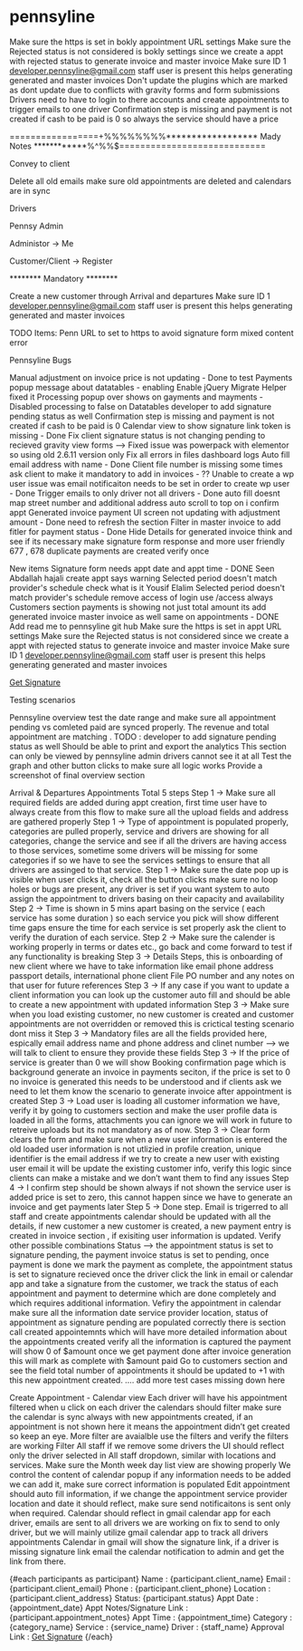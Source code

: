 # pennsyline

Make sure the https is set in bokly appointment URL settings
Make sure the Rejected status is not considered is bokly settings since we create a appt with rejected status to generate invoice and master invoice
Make sure ID 1 developer.pennsyline@gmail.com staff user is present this helps generating generated and master invoices 
Don't update the plugins which are marked as dont update due to conflicts with gravity forms and form submissions
Drivers need to have to login to there accounts and create appointments to trigger emails to one driver
Confirmation step is missing and payment is not created if cash to be paid is 0 so always the service should have a price






=================+%%%%%%%%****************** Mady Notes ************%$%$^$%$$%$%$%$%$============================

Convey to client

Delete all old emails 
make sure old appointments are deleted and calendars are in sync

Drivers 

Pennsy Admin 

Administor -> Me 

Customer/Client -> Register

******** Mandatory ********

Create a new customer through Arrival and departures
Make sure ID 1 developer.pennsyline@gmail.com staff user is present this helps generating generated and master invoices 


TODO Items:
Penn URL to set to https to avoid signature form mixed content error


Pennsyline Bugs

Manual adjustment on invoice price is not updating - Done to test
Payments popup message about datatables - enabling Enable jQuery Migrate Helper fixed it
Processing popup over shows on gayments and mayments - Disabled processing to false on Datatables
 developer to add signature pending status as well 
Confirmation step is missing and payment is not created if cash to be paid is 0
Calendar view to show signature link token is missing - Done 
Fix client signature status is not changing pending to recieved gravity view forms —> Fixed issue was powerpack with elementor so using old 2.6.11 version only
Fix all errors in files dashboard logs 
Auto fill email address with name - Done
Client file number is missing some times ask client to make it mandatory to add in invoices - ??
Unable to create a wp user issue was email notificaiton needs to be set in order to create wp user - Done
Trigger emails to only driver not all drivers - Done
auto fill doesnt map street number and additional address
auto scroll to top on i confirm appt 
Generated invoice payment UI screen not updating with adjustment amount - Done need to refresh the section
Filter in master invoice to add fitler for payment status - Done
Hide Details for generated invoice think and see if its necessary 
make signature form response and more user friendly
677 , 678 duplicate payments are created verify once

New items 
Signature form needs appt date and appt time - DONE
Seen Abdallah hajali create appt says warning  Selected period doesn't match provider's schedule check what is it 
Yousif Elalim Selected period doesn't match provider's schedule
remove access of login use /access always
Customers section payments is showing not just total amount its add generated invoice master invoice as well same on appointments - DONE
Add read me to pennsyline git hub
Make sure the https is set in appt URL settings
Make sure the Rejected status is not considered since we create a appt with rejected status to generate invoice and master invoice
Make sure ID 1 developer.pennsyline@gmail.com staff user is present this helps generating generated and master invoices 

<a href="https://staging11.houston.pennsyline.com/signature?pen_action=bookly_approve_appointment&f_name={client_first_name}&l_name={client_last_name}&category={category_name}&type={location_name}&service={service_name}&token={appointment_token}&approve_url={approve_appointment_url}&appt_id={appointment_id}}&appointment_date={appointment_date}&appointment_time={appointment_time}" target="_blank" rel="noopener">Get Signature</a>

Testing scenarios

Pennsyline overview
test the date range and make sure all appointment pending vs comleted paid are synced properly. The revenue and total appointment are matching . TODO : developer to add signature pending status as well 
Should be able to print and export the analytics
This section can only be viewed by pennsyline admin drivers cannot see it at all
Test the graph and other button clicks to make sure all logic works
Provide a screenshot of final overview section

Arrival & Departures Appointments
Total 5 steps
Step 1 -> Make sure all required fields are added during appt creation, first time user have to always create from this flow to make sure all the upload fields and address are gathered properly
Step 1 -> Type of appointment is populated properly, categories are pulled properly, service and drivers are showing for all categories, change the service and see if all the drivers are having access to those services, sometime some drivers will be missing for some categories if so we have to see the services settings to ensure that all drivers are assinged to that service.
Step 1 -> Make sure the date pop up is visible when user clicks it, check all the button clicks make sure no loop holes or bugs are present, any driver is set if you want system to auto assign the appointment to drivers basing on their capacity and availability
Step 2 -> Time is shown in 5 mins apart basing on the service ( each service has some duration ) so each service you pick will show different time gaps ensure the time for each service is set properly ask the client to verify the duration of each service.
Step 2 -> Make sure the calender is working properly in terms or dates etc., go back and come forward to test if any functionality is breaking
Step 3 -> Details  Steps, this is onboarding of new client where we have to take information like email phone address passport details, international phone client File PO number and any notes on that user for future references
Step 3 -> If any case if you want to update a client information you can look up the customer auto fill and should be able to create a new appointment with updated information
Step 3 -> Make sure when you load existing customer, no new customer is created and customer appointments are not overridden or removed this is crictical testing scenario dont miss it
Step 3 -> Mandatory files are all the fields provided here, espically email address name and phone address and clinet number —> we will talk to client to ensure they provide these fields
Step 3 -> If the price of service is greater than 0 we will show Booking confirmation page which is background generate an invoice in payments seciton, if the price is set to 0 no invoice is generated this needs to be understood and if clients ask we need to let them know the scenario to generate invoice after appointment is created
Step 3 -> Load user is loading all customer information we have, verify it by going to customers section and make the user profile data is loaded in all the forms, attachments you can ignore we will work in future to retreive uploads but its not mandatory as of now.
Step 3 -> Clear form clears the form and make sure when a new user information is entered the old loaded user information is not utlizied in profile creation, unique identifier is the email address if we try to create a new user with existing user email it will be update the existing customer info, verify this logic since clients can make a mistake and we don’t want them to find any issues
Step 4 -> I confirm step should be shown always if not shown the service user is added price is set to zero, this cannot happen since we have to generate an invoice and get payments later
Step 5 -> Done step. Email is trigerred to all staff and create appointments calendar should be updated with all the details, if new customer a new customer is created, a new payment entry is created in invoice section , if exisiting user information is updated. Verify other possible combinations
Status —> the appointment status is set to signature pending, the payment invoice status is set to pending, once payment is done we mark the payment as complete, the appointment status is set to signature recieved once the driver click the link in email or calendar app and take a signature from the customer, we track the status of each appointment and payment to determine which are done completely and which requires additional information.
Vefiry the appointment in calendar make sure all the information date service provider location, status of appointment as signature pending are populated correctly
there is section call created appointemnts which will have more detailed information about the appointments created verify all the information is captured the payment will show 0 of $amount once we get payment done after invoice generation this will mark as complete with $amount paid
Go to customers section and see the field total number of appointments it should be updated to +1 with this new appointment created.
…. add more test cases missing down here

Create Appointment - Calendar view
Each driver will have his appointment filtered when u click on each driver the calendars should filter make sure the calendar is sync always with new appointments created, if an appointment is not shown here it means the appointment didn’t get created so keep an eye.
More filter are avaialble use the filters and verify the filters are working
Filter All staff if we remove some drivers the UI should reflect only the driver selected in All staff dropdown, similar with locations and services.
Make sure the Month week day list view are showing properly
We control the content of calendar popup if any information needs to be added we can add it, make sure correct information is populated
Edit appointment should auto fill information, if we change the appointment service provider location and date it should reflect, make sure send notificaitons is sent only when required.
Calendar should reflect in gmail calendar app for each driver, emails are sent to all drivers we are working on fix to send to only driver, but we will mainly utilize gmail calendar app to track all drivers appointments
Calendar in gmail will show the signature link, if a driver is missing signature link email the calendar notification to admin and get the link from there.





{#each participants as participant} Name : {participant.client_name} Email : {participant.client_email} Phone : {participant.client_phone} Location : {participant.client_address} Status: {participant.status} Appt Date : {appointment_date} Appt Notes/Signature Link : {participant.appointment_notes} Appt Time : {appointment_time} Category :{category_name} Service : {service_name} Driver : {staff_name} Approval Link : <a href="http://staging11.houston.pennsyline.com/signature?pen_action=bookly_approve_appointment&{participant.appointment_token}&f_name={participant.client_first_name}&l_name={participant.client_last_name}&category={category_name}&type={location_name}&service={service_name}&approve_url={participant.approve_appointment_url}&appointment_date={appointment_date}&appointment_time={appointment_time}" target="_blank" rel="noopener">Get Signature</a> {/each}




<script type="text/javascript"> console.log('form code'); jQuery(document).ready(function(){ console.log('form code'); // Read a page's GET URL variables and return them as an associative array. function getUrlVars() { var vars = [], hash; var hashes = window.location.href.slice(window.location.href.indexOf('?') + 1).split('&'); for(var i = 0; i < hashes.length; i++) { hash = hashes[i].split('='); vars.push(hash[0]); vars[hash[0]] = hash[1]; } return vars; } jQuery(document).on('gform_confirmation_loaded', function(event, formId){ if(formId == 1) { console.log('form code'); var actionName = getUrlVars()["pen_action"]; var appt_id = getUrlVars()["appt_id"]; var pdfUrl = $('#gform_confirmation_message_1 code').html(); var ActionUrl = window.location.origin + '/wp-admin/admin-ajax.php?action=' + actionName + '&pdfUrl=' + pdfUrl + '&appt_id=' + appt_id; console.log(ActionUrl); $.ajax({url: ActionUrl, type:'GET',success:function(resp){ console.log(resp); }}); //location.href = approve_url + '&' + token; } }); }) </script>
	
